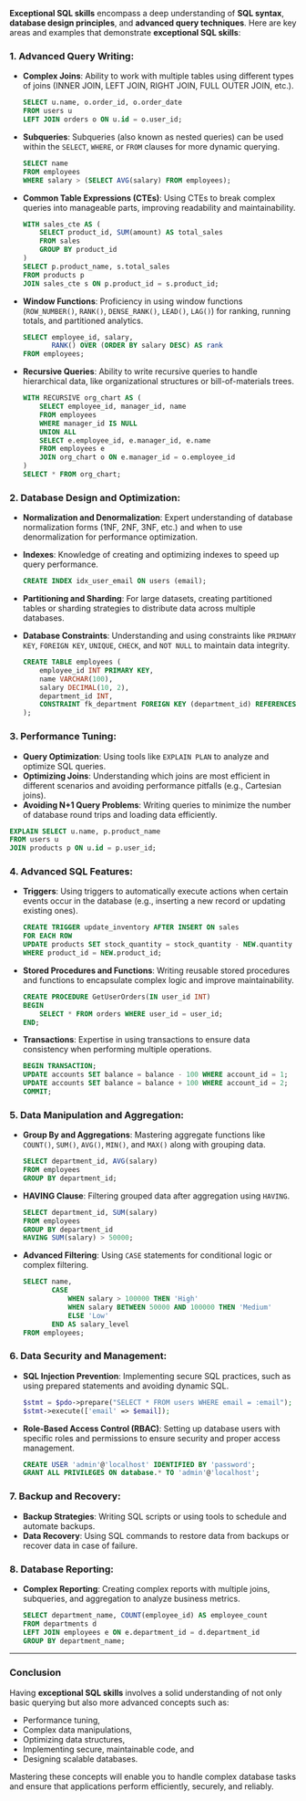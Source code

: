 **Exceptional SQL skills** encompass a deep understanding of **SQL syntax**, **database design principles**, and **advanced query techniques**. Here are key areas and examples that demonstrate **exceptional SQL skills**:

### 1. **Advanced Query Writing**:
   - **Complex Joins**: Ability to work with multiple tables using different types of joins (INNER JOIN, LEFT JOIN, RIGHT JOIN, FULL OUTER JOIN, etc.).
   
     ```sql
     SELECT u.name, o.order_id, o.order_date
     FROM users u
     LEFT JOIN orders o ON u.id = o.user_id;
     ```

   - **Subqueries**: Subqueries (also known as nested queries) can be used within the `SELECT`, `WHERE`, or `FROM` clauses for more dynamic querying.

     ```sql
     SELECT name
     FROM employees
     WHERE salary > (SELECT AVG(salary) FROM employees);
     ```

   - **Common Table Expressions (CTEs)**: Using CTEs to break complex queries into manageable parts, improving readability and maintainability.

     ```sql
     WITH sales_cte AS (
         SELECT product_id, SUM(amount) AS total_sales
         FROM sales
         GROUP BY product_id
     )
     SELECT p.product_name, s.total_sales
     FROM products p
     JOIN sales_cte s ON p.product_id = s.product_id;
     ```

   - **Window Functions**: Proficiency in using window functions (`ROW_NUMBER()`, `RANK()`, `DENSE_RANK()`, `LEAD()`, `LAG()`) for ranking, running totals, and partitioned analytics.

     ```sql
     SELECT employee_id, salary,
            RANK() OVER (ORDER BY salary DESC) AS rank
     FROM employees;
     ```

   - **Recursive Queries**: Ability to write recursive queries to handle hierarchical data, like organizational structures or bill-of-materials trees.

     ```sql
     WITH RECURSIVE org_chart AS (
         SELECT employee_id, manager_id, name
         FROM employees
         WHERE manager_id IS NULL
         UNION ALL
         SELECT e.employee_id, e.manager_id, e.name
         FROM employees e
         JOIN org_chart o ON e.manager_id = o.employee_id
     )
     SELECT * FROM org_chart;
     ```

### 2. **Database Design and Optimization**:
   - **Normalization and Denormalization**: Expert understanding of database normalization forms (1NF, 2NF, 3NF, etc.) and when to use denormalization for performance optimization.
   - **Indexes**: Knowledge of creating and optimizing indexes to speed up query performance.
     ```sql
     CREATE INDEX idx_user_email ON users (email);
     ```
   - **Partitioning and Sharding**: For large datasets, creating partitioned tables or sharding strategies to distribute data across multiple databases.
   - **Database Constraints**: Understanding and using constraints like `PRIMARY KEY`, `FOREIGN KEY`, `UNIQUE`, `CHECK`, and `NOT NULL` to maintain data integrity.

     ```sql
     CREATE TABLE employees (
         employee_id INT PRIMARY KEY,
         name VARCHAR(100),
         salary DECIMAL(10, 2),
         department_id INT,
         CONSTRAINT fk_department FOREIGN KEY (department_id) REFERENCES departments(department_id)
     );
     ```

### 3. **Performance Tuning**:
   - **Query Optimization**: Using tools like `EXPLAIN PLAN` to analyze and optimize SQL queries.
   - **Optimizing Joins**: Understanding which joins are most efficient in different scenarios and avoiding performance pitfalls (e.g., Cartesian joins).
   - **Avoiding N+1 Query Problems**: Writing queries to minimize the number of database round trips and loading data efficiently.

   ```sql
   EXPLAIN SELECT u.name, p.product_name
   FROM users u
   JOIN products p ON u.id = p.user_id;
   ```

### 4. **Advanced SQL Features**:
   - **Triggers**: Using triggers to automatically execute actions when certain events occur in the database (e.g., inserting a new record or updating existing ones).
   
     ```sql
     CREATE TRIGGER update_inventory AFTER INSERT ON sales
     FOR EACH ROW
     UPDATE products SET stock_quantity = stock_quantity - NEW.quantity
     WHERE product_id = NEW.product_id;
     ```

   - **Stored Procedures and Functions**: Writing reusable stored procedures and functions to encapsulate complex logic and improve maintainability.
   
     ```sql
     CREATE PROCEDURE GetUserOrders(IN user_id INT)
     BEGIN
         SELECT * FROM orders WHERE user_id = user_id;
     END;
     ```

   - **Transactions**: Expertise in using transactions to ensure data consistency when performing multiple operations.
   
     ```sql
     BEGIN TRANSACTION;
     UPDATE accounts SET balance = balance - 100 WHERE account_id = 1;
     UPDATE accounts SET balance = balance + 100 WHERE account_id = 2;
     COMMIT;
     ```

### 5. **Data Manipulation and Aggregation**:
   - **Group By and Aggregations**: Mastering aggregate functions like `COUNT()`, `SUM()`, `AVG()`, `MIN()`, and `MAX()` along with grouping data.
   
     ```sql
     SELECT department_id, AVG(salary)
     FROM employees
     GROUP BY department_id;
     ```

   - **HAVING Clause**: Filtering grouped data after aggregation using `HAVING`.
   
     ```sql
     SELECT department_id, SUM(salary)
     FROM employees
     GROUP BY department_id
     HAVING SUM(salary) > 50000;
     ```

   - **Advanced Filtering**: Using `CASE` statements for conditional logic or complex filtering.

     ```sql
     SELECT name,
            CASE
                WHEN salary > 100000 THEN 'High'
                WHEN salary BETWEEN 50000 AND 100000 THEN 'Medium'
                ELSE 'Low'
            END AS salary_level
     FROM employees;
     ```

### 6. **Data Security and Management**:
   - **SQL Injection Prevention**: Implementing secure SQL practices, such as using prepared statements and avoiding dynamic SQL.
   
     ```php
     $stmt = $pdo->prepare("SELECT * FROM users WHERE email = :email");
     $stmt->execute(['email' => $email]);
     ```

   - **Role-Based Access Control (RBAC)**: Setting up database users with specific roles and permissions to ensure security and proper access management.
   
     ```sql
     CREATE USER 'admin'@'localhost' IDENTIFIED BY 'password';
     GRANT ALL PRIVILEGES ON database.* TO 'admin'@'localhost';
     ```

### 7. **Backup and Recovery**:
   - **Backup Strategies**: Writing SQL scripts or using tools to schedule and automate backups.
   - **Data Recovery**: Using SQL commands to restore data from backups or recover data in case of failure.

### 8. **Database Reporting**:
   - **Complex Reporting**: Creating complex reports with multiple joins, subqueries, and aggregation to analyze business metrics.
   
     ```sql
     SELECT department_name, COUNT(employee_id) AS employee_count
     FROM departments d
     LEFT JOIN employees e ON e.department_id = d.department_id
     GROUP BY department_name;
     ```

---

### Conclusion

Having **exceptional SQL skills** involves a solid understanding of not only basic querying but also more advanced concepts such as:

- Performance tuning,
- Complex data manipulations,
- Optimizing data structures,
- Implementing secure, maintainable code, and
- Designing scalable databases.

Mastering these concepts will enable you to handle complex database tasks and ensure that applications perform efficiently, securely, and reliably.